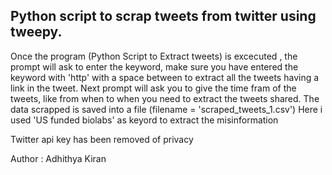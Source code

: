 ## Python script to scrap tweets from twitter using tweepy.

Once the program (Python Script to Extract tweets) is excecuted , the prompt will ask to enter the keyword, make sure you have entered the keyword with 'http' with a space between to extract all the tweets having a link in the tweet. Next prompt will ask you to give the time fram of the tweets, like from when to when you need to extract the tweets shared. The data scrapped is saved into a file (filename = 'scraped_tweets_1.csv') Here i used 'US funded biolabs' as keyord to extract the misinformation

Twitter api key has been removed of privacy

Author : Adhithya Kiran
